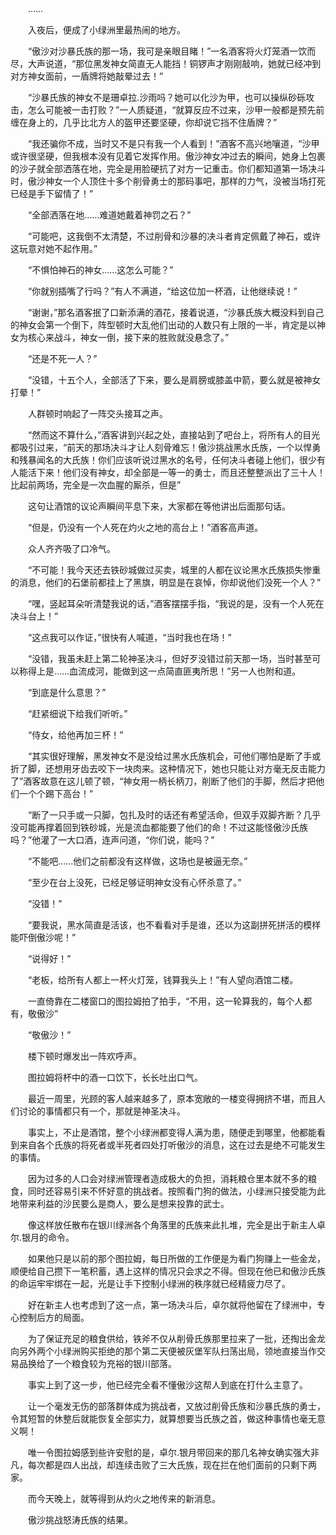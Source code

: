 　　……

　　入夜后，便成了小绿洲里最热闹的地方。

　　“傲沙对沙暴氏族的那一场，我可是亲眼目睹！”一名酒客将火灯笼酒一饮而尽，大声说道，“那位黑发神女简直无人能挡！铜锣声才刚刚敲响，她就已经冲到对方神女面前，一盾牌将她敲晕过去！”

　　“沙暴氏族的神女不是珊卓拉.沙雨吗？她可以化沙为甲，也可以操纵砂砾攻击，怎么可能被一击打败？”一人质疑道，“就算反应不过来，沙甲一般都是预先前缠在身上的，几乎比北方人的盔甲还要坚硬，你却说它挡不住盾牌？”

　　“我还骗你不成，当时又不是只有我一个人看到！”酒客不高兴地嚷道，“沙甲或许很坚硬，但我根本没有见着它发挥作用。傲沙神女冲过去的瞬间，她身上包裹的沙子就全部洒落在地，完全是用脸硬抗了对方一记重击。你们都知道第一场决斗时，傲沙神女一个人顶住十多个削骨勇士的那码事吧，那样的力气，没被当场打死已经是手下留情了！”

　　“全部洒落在地……难道她戴着神罚之石？”

　　“可能吧，这我倒不太清楚，不过削骨和沙暴的决斗者肯定佩戴了神石，或许这玩意对她不起作用。”

　　“不惧怕神石的神女……这怎么可能？”

　　“你就别插嘴了行吗？”有人不满道，“给这位加一杯酒，让他继续说！”

　　“谢谢，”那名酒客抿了口新添满的酒花，接着说道，“沙暴氏族大概没料到自己的神女会第一个倒下，阵型顿时大乱他们出动的人数只有上限的一半，肯定是以神女为核心来战斗，神女一倒，接下来的胜败就没悬念了。”

　　“还是不死一人？”

　　“没错，十五个人，全部活了下来，要么是肩膀或膝盖中箭，要么就是被神女打晕！”

　　人群顿时响起了一阵交头接耳之声。

　　“然而这不算什么，”酒客讲到兴起之处，直接站到了吧台上，将所有人的目光都吸引过来，“前天的那场决斗才让人刻骨难忘！傲沙挑战黑水氏族，一个以悍勇和残暴闻名的大氏族！你们应该听说过黑水的名号，任何决斗者碰上他们，很少有人能活下来！他们没有神女，却全部是一等一的勇士，而且还整整派出了三十人！比起前两场，完全是一次血腥的厮杀，但是”

　　这句让酒馆的议论声瞬间平息下来，大家都在等他讲出后面那句话。

　　“但是，仍没有一个人死在灼火之地的高台上！”酒客高声道。

　　众人齐齐吸了口冷气。

　　“不可能！我今天还去铁砂城做过买卖，城里的人都在议论黑水氏族损失惨重的消息，他们的石堡前都挂上了黑旗，明显是在哀悼，你却说他们没死一个人？”

　　“嘿，竖起耳朵听清楚我说的话，”酒客摆摆手指，“我说的是，没有一个人死在决斗台上！”

　　“这点我可以作证，”很快有人喊道，“当时我也在场！”

　　“没错，我虽未赶上第二轮神圣决斗，但好歹没错过前天那一场，当时甚至可以称得上是……血流成河，能做到这一点简直匪夷所思！”另一人也附和道。

　　“到底是什么意思？”

　　“赶紧细说下给我们听听。”

　　“侍女，给他再加三杯！”

　　“其实很好理解，黑发神女不是没给过黑水氏族机会，可他们哪怕是断了手或折了脚，还想用牙齿去咬下一块肉来。这种情况下，她也只能让对方毫无反击能力了”酒客故意在这儿顿了顿，“神女用一柄长柄刀，削断了他们的手脚，然后才把他们一个个踢下高台！”

　　“断了一只手或一只脚，包扎及时的话还有希望活命，但双手双脚齐断？几乎没可能再撑着回到铁砂城，光是流血都能要了他们的命！不过这能怪傲沙氏族吗？”他灌了一大口酒，连声问道，“你们说，能吗？”

　　“不能吧……他们之前都没有这样做，这场也是被逼无奈。”

　　“至少在台上没死，已经足够证明神女没有心怀杀意了。”

　　“没错！”

　　“要我说，黑水简直是活该，也不看看对手是谁，还以为这副拼死拼活的模样能吓倒傲沙呢！”

　　“说得好！”

　　“老板，给所有人都上一杯火灯笼，钱算我头上！”有人望向酒馆二楼。

　　一直倚靠在二楼窗口的图拉姆拍了拍手，“不用，这一轮算我的，每个人都有，敬傲沙”

　　“敬傲沙！”

　　楼下顿时爆发出一阵欢呼声。

　　图拉姆将杯中的酒一口饮下，长长吐出口气。

　　最近一周里，光顾的客人越来越多了，原本宽敞的一楼变得拥挤不堪，而且人们讨论的事情都只有一个，那就是神圣决斗。

　　事实上，不止是酒馆，整个小绿洲都变得人满为患，随便走到哪里，他都能看到来自各个氏族的将死者或半死者四处打听傲沙的消息，这在过去是绝不可能发生的事情。

　　因为过多的人口会对绿洲管理者造成极大的负担，消耗粮仓里本就不多的粮食，同时还容易引来不怀好意的挑战者。按照看门狗的做法，小绿洲只接受能为此地带来利益的沙民要么是商人，要么是想来投靠的武士。

　　像这样放任散布在银川绿洲各个角落里的氏族来此扎堆，完全是出于新主人卓尔.银月的命令。

　　如果他只是以前的那个图拉姆，每日所做的工作便是为看门狗赚上一些金龙，顺便给自己攒下一笔积蓄，遇上这样的情况只会求之不得。但现在他已和傲沙氏族的命运牢牢绑在一起，光是让手下控制小绿洲的秩序就已经精疲力尽了。

　　好在新主人也考虑到了这一点，第一场决斗后，卓尔就将他留在了绿洲中，专心控制后方的局面。

　　为了保证充足的粮食供给，铁斧不仅从削骨氏族那里拉来了一批，还掏出金龙向另外两个小绿洲购买拒绝的那个第二天便被灰堡军队扫荡出局，领地直接当作交易品换给了一个粮食较为充裕的银川部落。

　　事实上到了这一步，他已经完全看不懂傲沙这帮人到底在打什么主意了。

　　让一个毫发无伤的部落群体成为挑战者，又放过削骨氏族和沙暴氏族的勇士，令其短暂的休整后就能恢复全部实力，就算想要当氏族之首，做这种事情也毫无意义啊！

　　唯一令图拉姆感到些许安慰的是，卓尔.银月带回来的那几名神女确实强大非凡，每次都是四人出战，却连续击败了三大氏族，现在拦在他们面前的只剩下两家。

　　而今天晚上，就等得到从灼火之地传来的新消息。

　　傲沙挑战怒涛氏族的结果。
